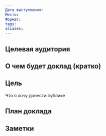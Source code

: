```yaml
---
Дата выступления: 
Место: 
Формат: 
tags: 
aliases:
---
```

## Целевая аудитория

## О чем будет доклад (кратко)

## Цель

Что я хочу донести публике

## План доклада

## Заметки
